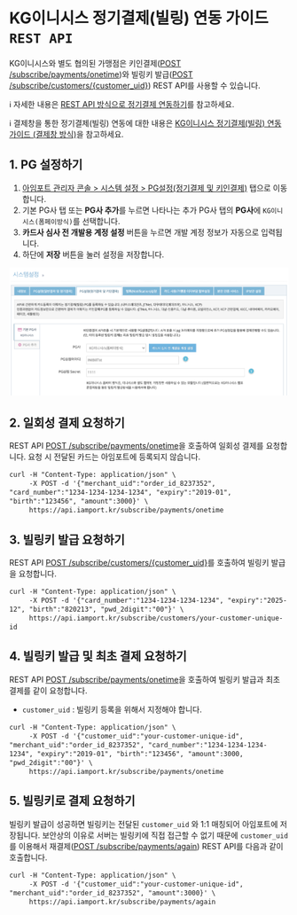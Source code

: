 # KG이니시스 정기결제(빌링) 연동 가이드 `REST API`

KG이니시스와 별도 협의된 가맹점은 키인결제([POST /subscribe/payments/onetime](https://api.iamport.kr/#!/subscribe/onetime))와 빌링키 발급([POST /subscribe/customers/{customer_uid}](https://api.iamport.kr/#!/subscribe.customer/customer_save)) REST API를 사용할 수 있습니다.<Br />

ℹ️ 자세한 내용은 [REST API 방식으로 정기결제 연동하기](https://docs.iamport.kr/implementation/subscription?lang=ko#issue-billing-b)를 참고하세요.

ℹ️ 결제창을 통한 정기결제(빌링) 연동에 대한 내용은 [KG이니시스 정기결제(빌링) 연동 가이드 (결제창 방식)](/비인증결제/example/inicis-api-billing-key.md)을 참고하세요.

## 1. PG 설정하기

1. [아임포트 관리자 콘솔 > 시스템 설정 > PG설정(정기결제 및 키인결제)](https://admin.iamport.kr/settings#tab_sbcr) 탭으로 이동합니다.
1. 기본 PG사 탭 또는 **PG사 추가**를 누르면 나타나는 추가 PG사 탭의 **PG사**에 `KG이니시스(폼페이방식)`를 선택합니다.
1. **카드사 심사 전 개발용 계정 설정** 버튼을 누르면 개발 계정 정보가 자동으로 입력됩니다.
1. 하단에 **저장** 버튼을 눌러 설정을 저장합니다.

![아임포트 관리자 콘솔에서 PG설정](../screenshot/inicis-api-setting.png) 


## 2. 일회성 결제 요청하기

REST API [POST /subscribe/payments/onetime](https://api.iamport.kr/#!/subscribe/onetime)을 호출하여 일회성 결제를 요청합니다. 요청 시 전달된 카드는 아임포트에 등록되지 않습니다.

```
curl -H "Content-Type: application/json" \   
     -X POST -d '{"merchant_uid":"order_id_8237352", "card_number":"1234-1234-1234-1234", "expiry":"2019-01", "birth":"123456", "amount":3000}' \
     https://api.iamport.kr/subscribe/payments/onetime
```      
## 3. 빌링키 발급 요청하기

REST API [POST /subscribe/customers/{customer_uid}](https://api.iamport.kr/#!/subscribe.customer/customer_save)를 호출하여 빌링키 발급을 요청합니다.

```
curl -H "Content-Type: application/json" \   
     -X POST -d '{"card_number":"1234-1234-1234-1234", "expiry":"2025-12", "birth":"820213", "pwd_2digit":"00"}' \
     https://api.iamport.kr/subscribe/customers/your-customer-unique-id
```

## 4. 빌링키 발급 및 최초 결제 요청하기  

REST API [POST /subscribe/payments/onetime](https://api.iamport.kr/#!/subscribe/onetime)을 호출하여 빌링키 발급과 최초 결제를 같이 요청합니다.

- `customer_uid` : 빌링키 등록을 위해서 지정해야 합니다.

```
curl -H "Content-Type: application/json" \   
     -X POST -d '{"customer_uid":"your-customer-unique-id", "merchant_uid":"order_id_8237352", "card_number":"1234-1234-1234-1234", "expiry":"2019-01", "birth":"123456", "amount":3000, "pwd_2digit":"00"}' \
     https://api.iamport.kr/subscribe/payments/onetime
```

## 5. 빌링키로 결제 요청하기  

빌링키 발급이 성공하면 빌링키는 전달된 `customer_uid` 와 1:1 매칭되어 아임포트에 저장됩니다. 보안상의 이유로 서버는 빌링키에 직접 접근할 수 없기 때문에 `customer_uid`를 이용해서 재결제([POST /subscribe/payments/again](https://api.iamport.kr/#!/subscribe/again)) REST API를 다음과 같이 호출합니다.

```
curl -H "Content-Type: application/json" \   
     -X POST -d '{"customer_uid":"your-customer-unique-id", "merchant_uid":"order_id_8237352", "amount":3000}' \
     https://api.iamport.kr/subscribe/payments/again
```